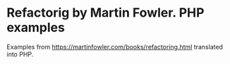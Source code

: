 Refactorig by Martin Fowler. PHP examples
======

Examples from https://martinfowler.com/books/refactoring.html translated into PHP.
